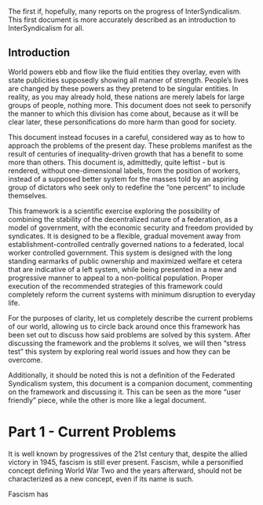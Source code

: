 The first if, hopefully, many reports on the progress of InterSyndicalism. This first document is more accurately described as an introduction to InterSyndicalism for all.
## Introduction
World powers ebb and flow like the fluid entities they overlay, even with state publicities supposedly showing all manner of strength. People’s lives are changed by these powers as they pretend to be singular entities. In reality, as you may already hold, these nations are merely labels for large groups of people, nothing more. This document does not seek to personify the manner to which this division has come about, because as it will be clear later, these personifications do more harm than good for society. 

This document instead focuses in a careful, considered way as to how to approach the problems of the present day. These problems manifest as the result of centuries of inequality-driven growth that has a benefit to some more than others. This document is, admittedly, quite leftist - but is rendered, without one-dimensional labels, from the position of workers, instead of a supposed better system for the masses told by an aspiring group of dictators who seek only to redefine the “one percent” to include themselves. 

This framework is a scientific exercise exploring the possibility of combining the stability of the decentralized nature of a federation, as a model of government, with the economic security and freedom provided by syndicates. It is designed to be a flexible, gradual movement away from establishment-controlled centrally governed nations to a federated, local worker controlled government. This system is designed with the long standing earmarks of public ownership and maximized welfare et cetera that are indicative of a left system, while being presented in a new and progressive manner to appeal to a non-political population. Proper execution of the recommended strategies of this framework could completely reform the current systems with minimum disruption to everyday life.

For the purposes of clarity, let us completely describe the current problems of our world, allowing us to circle back around once this framework has been set out to discuss how said problems are solved by this system. After discussing the framework and the problems it solves, we will then “stress test” this system by exploring real world issues and how they can be overcome.

Additionally, it should be noted this is not a definition of the Federated Syndicalism system, this document is a companion document, commenting on the framework and discussing it. This can be seen as the more “user friendly” piece, while the other is more like a legal document.
# Part 1 - Current Problems
It is well known by progressives of the 21st century that, despite the allied victory in 1945, fascism is still ever present. Fascism, while a personified concept defining World War Two and the years afterward, should not be characterized as a new concept, even if its name is such. 

Fascism has
